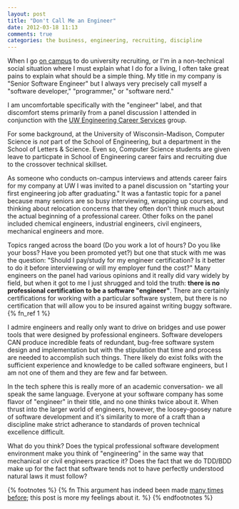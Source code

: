 ```yaml
---
layout: post
title: "Don't Call Me an Engineer"
date: 2012-03-18 11:13
comments: true
categories: the business, engineering, recruiting, discipline
---
```


When I go <a href="http://www.wisc.edu">on campus</a> to do university recruiting, or I'm in a non-technical social situation where I must explain what I do for a living, I often take great pains to explain what should be a simple thing.  My title in my company is "Senior Software Engineer" but I always very precisely call myself a "software developer," "programmer," or "software nerd."  

I am uncomfortable specifically with the "engineer" label, and that discomfort stems primarily from a panel discussion I attended in conjunction with the <a href="https://ecs.engr.wisc.edu/public/index.php">UW Engineering Career Services</a> group.  

For some background, at the University of Wisconsin-Madison, Computer Science is <em>not</em> part of the School of Engineering, but a department in the School of Letters &amp; Science.  Even so, Computer Science students are given leave to particpate in School of Engineering career fairs and recruiting due to the crossover technical skillset.

As someone who conducts on-campus interviews and attends career fairs for my company at UW I was invited to a panel discussion on "starting your first engineering job after graduating."  It was a fantastic topic for a panel because many seniors are so busy interviewing, wrapping up courses, and thinking about relocation concerns that they often don't think much about the actual beginning of a professional career.  Other folks on the panel included chemical engineers, industrial engineers, civil engineers, mechanical engineers and more.

Topics ranged across the board (Do you work a lot of hours? Do you like your boss? Have you been promoted yet?) but one that stuck with me was the question: "Should I pay/study for my engineer certification? Is it better to do it before interviewing or will my employer fund the cost?"  Many engineers on the panel had various opinions and it really did vary widely by field, but when it got to me I just shrugged and told the truth: <strong>there is no professional certification to be a software "engineer"</strong>.  There are certainly certifications for working with a particular software system, but there is no certification that will allow you to be insured against writing buggy software.{% fn_ref 1 %}

I admire engineers and really only want to drive on bridges and use power tools that were designed by professional engineers.  Software developers
CAN produce incredible feats of redundant, bug-free software system design and implementation but with the stipulation that time and process are needed to accomplish such things.  There likely do exist folks with the sufficient experience and knowledge to be called software engineers, but I am not one of them and they are few and far between.

In the tech sphere this is really more of an academic conversation- we all speak the same language.  Everyone at your software company has some flavor of "engineer" in their title, and no one thinks twice about it.  When thrust into the larger world of engineers, however, the loosey-goosey nature of software development and it's similarity to more of a craft than a discipline make strict adherance to standards of proven technical excellence difficult.

What do you think? Does the typical professional software development environment make you think of "engineering" in the same way that mechanical or civil engineers practice it?  Does the fact that we do TDD/BDD make up for the fact that software tends not to have perfectly understood natural laws it must follow?

{% footnotes %}
	{% fn This argument has indeed been made <a href="http://www.google.com/search?q=software+development+is+not+engineering">many times before</a>; this post is more my feelings about it. %}
{% endfootnotes %}